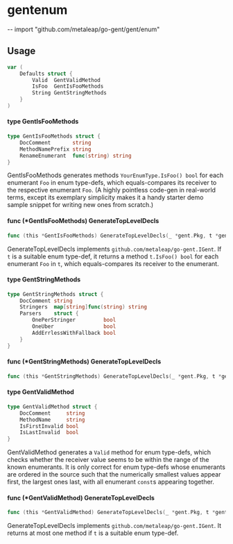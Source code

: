 # gentenum
--
    import "github.com/metaleap/go-gent/gent/enum"


## Usage

```go
var (
	Defaults struct {
		Valid  GentValidMethod
		IsFoo  GentIsFooMethods
		String GentStringMethods
	}
)
```

#### type GentIsFooMethods

```go
type GentIsFooMethods struct {
	DocComment       string
	MethodNamePrefix string
	RenameEnumerant  func(string) string
}
```

GentIsFooMethods generates methods `YourEnumType.IsFoo() bool` for each
enumerant `Foo` in enum type-defs, which equals-compares its receiver to the
respective enumerant `Foo`. (A highly pointless code-gen in real-world terms,
except its exemplary simplicity makes it a handy starter demo sample snippet for
writing new ones from scratch.)

#### func (*GentIsFooMethods) GenerateTopLevelDecls

```go
func (this *GentIsFooMethods) GenerateTopLevelDecls(_ *gent.Pkg, t *gent.Type) (tlDecls []ISyn)
```
GenerateTopLevelDecls implements `github.com/metaleap/go-gent.IGent`. If `t` is
a suitable enum type-def, it returns a method `t.IsFoo() bool` for each
enumerant `Foo` in `t`, which equals-compares its receiver to the enumerant.

#### type GentStringMethods

```go
type GentStringMethods struct {
	DocComment string
	Stringers  map[string]func(string) string
	Parsers    struct {
		OnePerStringer         bool
		OneUber                bool
		AddErrlessWithFallback bool
	}
}
```


#### func (*GentStringMethods) GenerateTopLevelDecls

```go
func (this *GentStringMethods) GenerateTopLevelDecls(_ *gent.Pkg, t *gent.Type) (tlDecls []ISyn)
```

#### type GentValidMethod

```go
type GentValidMethod struct {
	DocComment     string
	MethodName     string
	IsFirstInvalid bool
	IsLastInvalid  bool
}
```

GentValidMethod generates a `Valid` method for enum type-defs, which checks
whether the receiver value seems to be within the range of the known enumerants.
It is only correct for enum type-defs whose enumerants are ordered in the source
such that the numerically smallest values appear first, the largest ones last,
with all enumerant `const`s appearing together.

#### func (*GentValidMethod) GenerateTopLevelDecls

```go
func (this *GentValidMethod) GenerateTopLevelDecls(_ *gent.Pkg, t *gent.Type) (tlDecls []ISyn)
```
GenerateTopLevelDecls implements `github.com/metaleap/go-gent.IGent`. It returns
at most one method if `t` is a suitable enum type-def.
